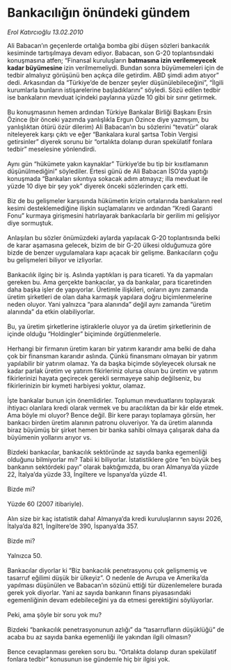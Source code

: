 # Bankacılığın önündeki gündem

*Erol Katırcıoğlu 13.02.2010*

<div class="taraf_structure_2col_1zq">
<div class="margen_n">



 <p>Ali Babacan’ın geçenlerde ortalığa bomba gibi düşen sözleri bankacılık kesiminde tartışılmaya devam ediyor. Babacan, son G-20 toplantısındaki konuşmasına atfen; “Finansal kuruluşların <b>batmasına izin verilemeyecek kadar büyümesine </b>izin verilmemeliydi. Bundan sonra büyümemeleri için de tedbir almalıyız görüşünü ben açıkça dile getirdim. ABD şimdi adım atıyor” dedi. Arkasından da “Türkiye’de de benzer şeyler düşünülebileceğini”, “İlgili kurumlarla bunların istişarelerine başladıklarını” söyledi. Sözü edilen tedbir ise bankaların mevduat içindeki paylarına yüzde 10 gibi bir sınır getirmek. <br/><br/>Bu konuşmasının hemen ardından Türkiye Bankalar Birliği Başkanı Ersin Özince (bir önceki yazımda yanlışlıkla Ergun Özince diye yazmışım, bu yanlışlıktan ötürü özür dilerim) Ali Babacan’ın bu sözlerini “tevatür” olarak niteleyerek karşı çıktı ve eğer “Bankalara kural şartsa Tobin Vergisi getirsinler” diyerek sorunu bir “ortalıkta dolanıp duran spekülatif fonlara tedbir” meselesine yönlendirdi. <br/><br/>Aynı gün “hükümete yakın kaynaklar” Türkiye’de bu tip bir kısıtlamanın düşünülmediğini” söylediler. Ertesi günü de Ali Babacan İSO’da yaptığı konuşmada “Bankaları sıkıntıya sokacak adım atmayız; illa mevduat ile yüzde 10 diye bir şey yok” diyerek önceki sözlerinden çark etti. <br/><br/>Biz de bu gelişmeler karşısında hükümetin krizin ortalarında bankaların reel kesimi desteklemediğine ilişkin suçlamalarını ve ardından “Kredi Garanti Fonu” kurmaya girişmesini hatırlayarak bankacılarla bir gerilim mi gelişiyor diye sormuştuk. <br/><br/>Anlaşılan bu sözler önümüzdeki aylarda yapılacak G-20 toplantısında belki de karar aşamasına gelecek, bizim de bir G-20 ülkesi olduğumuza göre bizde de benzer uygulamalara kapı açacak bir gelişme. Bankacıların çoğu bu gelişmeleri biliyor ve izliyorlar. <br/><br/>Bankacılık ilginç bir iş. Aslında yaptıkları iş para ticareti. Ya da yapmaları gereken bu. Ama gerçekte bankacılar, ya da bankalar, para ticaretinden daha başka işler de yapıyorlar. Üretimle ilişkileri, onların aynı zamanda üretim şirketleri de olan daha karmaşık yapılara doğru biçimlenmelerine neden oluyor. Yani yalnızca “para alanında” değil aynı zamanda “üretim alanında” da etkin olabiliyorlar. <br/><br/>Bu, ya üretim şirketlerine iştiraklerle oluyor ya da üretim şirketlerinin de içinde olduğu “Holdingler” biçiminde örgütlenmelerle. <br/><br/>Herhangi bir firmanın üretim kararı bir yatırım kararıdır ama belki de daha çok bir finansman kararıdır aslında. Çünkü finansmanı olmayan bir yatırım yapılabilir bir yatırım olamaz. Ya da başka biçimde söyleyecek olursak ne kadar parlak üretim ve yatırım fikirleriniz olursa olsun bu üretim ve yatırım fikirlerinizi hayata geçirecek gerekli sermayeye sahip değilseniz, bu fikirlerinizin bir kıymeti harbiyesi yoktur, olamaz. <br/><br/>İşte bankalar bunun için önemlidirler. Toplumun mevduatlarını toplayarak ihtiyacı olanlara kredi olarak vermek ve bu aracılıktan da bir kâr elde etmek. Ama böyle mi oluyor? Bence değil. Bir kere parayı toplamaya görsün, her bankacı birden üretim alanının patronu oluveriyor. Ya da üretim alanında biraz büyümüş bir şirket hemen bir banka sahibi olmaya çalışarak daha da büyümenin yollarını arıyor vs. <br/><br/>Bizdeki bankacılar, bankacılık sektöründe az sayıda banka egemenliği olduğunu bilmiyorlar mı? Tabii ki biliyorlar. İstatistiklere göre “en büyük beş bankanın sektördeki payı” olarak baktığımızda, bu oran Almanya’da yüzde 22, İtalya’da yüzde 33, İngiltere ve İspanya’da yüzde 41. <br/><br/>Bizde mi? <br/><br/>Yüzde 60 (2007 itibariyle). <br/><br/>Alın size bir kaç istatistik daha! Almanya’da kredi kuruluşlarının sayısı 2026, İtalya’da 821, İngiltere’de 390, İspanya’da 357. <br/><br/>Bizde mi? <br/><br/>Yalnızca 50. <br/><br/>Bankacılar diyorlar ki “Biz bankacılık penetrasyonu çok gelişmemiş ve tasarruf eğilimi düşük bir ülkeyiz”. O nedenle de Avrupa ve Amerika’da yapılması düşünülen ve Babacan’ın sözünü ettiği tür düzenlemelere burada gerek yok diyorlar. Yani az sayıda bankanın finans piyasasındaki egemenliğinin devam edebileceğini ya da etmesi gerektiğini söylüyorlar. <br/><br/>Peki, ama şöyle bir soru yok mu? <br/><br/>Bizdeki “bankacılık penetrasyonunun azlığı” da “tasarrufların düşüklüğü” de acaba bu az sayıda banka egemenliği ile yakından ilgili olmasın? <br/><br/>Bence cevaplanması gereken soru bu. “Ortalıkta dolanıp duran spekülatif fonlara tedbir” konusunun ise gündemle hiç bir ilgisi yok.</p>
<br/>
<br/>
<br/>



<br/>


<div id="taraf_not">
</div>

</div>


</div>
